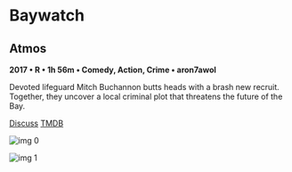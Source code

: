 # Baywatch

## Atmos

**2017 • R • 1h 56m • Comedy, Action, Crime • aron7awol**

Devoted lifeguard Mitch Buchannon butts heads with a brash new recruit. Together, they uncover a local criminal plot that threatens the future of the Bay.

[Discuss](https://www.avsforum.com/threads/bass-eq-for-filtered-movies.2995212/post-56880866)  [TMDB](339846)

![img 0](https://fanart.tv/fanart/movies/339846/moviethumb/baywatch-588c95214ffb9.jpg)

![img 1](https://i.imgur.com/GuLsDSf.png)

